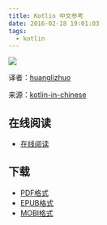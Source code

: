 ```yaml
---
title: Kotlin 中文参考
date: 2016-02-18 19:01:03
tags:
  - kotlin
---
```


![](https://ek8whxe.cloudimg.io/s/width/226/https://www.gitbook.com/cover/book/huanglizhuo/kotlin-in-chinese.jpg)

译者：[huanglizhuo](https://github.com/huanglizhuo)

来源：[kotlin-in-chinese](https://github.com/huanglizhuo/kotlin-in-chinese)

<!--more-->

## 在线阅读 ##

+ [在线阅读](https://www.gitbook.com/book/huanglizhuo/kotlin-in-chinese/details)

## 下载 ##

+ [PDF格式](https://www.gitbook.com/download/pdf/book/huanglizhuo/kotlin-in-chinese)
+ [EPUB格式](https://www.gitbook.com/download/epub/book/huanglizhuo/kotlin-in-chinese)
+ [MOBI格式](https://www.gitbook.com/download/mobi/book/huanglizhuo/kotlin-in-chinese)